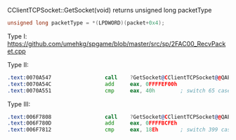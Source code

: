 CClientTCPSocket::GetSocket(void) returns unsigned long packetType
```C++
unsigned long packetType = *(LPDWORD)(packet+0x4);
```
Type I:
https://github.com/umehkg/spgame/blob/master/src/sp/2FAC00_RecvPacket.cpp

Type II:
```asm
.text:0070A547                 call    ?GetSocket@CClientTCPSocket@@QAEIXZ ; CClientTCPSocket::GetSocket(void)
.text:0070A54C                 add     eax, 0FFFFEF00h
.text:0070A551                 cmp     eax, 40h        ; switch 65 cases
```

Type III:
```asm
.text:006F7808                 call    ?GetSocket@CClientTCPSocket@@QAEIXZ ; CClientTCPSocket::GetSocket(void)
.text:006F780D                 add     eax, 0FFFFBCFEh
.text:006F7812                 cmp     eax, 18Eh       ; switch 399 cases
```
